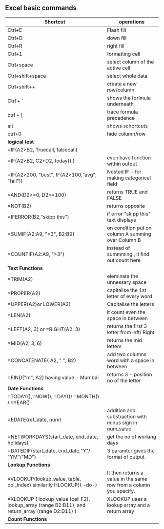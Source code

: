 ## Excel basic commands

|Shortcut  | operations  |
|----------|-------------|
|Ctrl+E    | Flash fill |
|Ctrl+D    | down fill |
|Ctrl+R    | right fill |
|Ctrl+1    | formatting cell |
|Ctrl+space| select column of the active cell |
|Ctrl+shift+space| select whole data |
|Ctrl+shift++| create a new row/column|
| Ctrl + ` | shows the forlmula underneath|
| ctrl + [ | trace formula precedence |
| alt  | shows schortcuts |
| ctrl+0 | hide column/row |
| **logical test**  |  |
|=IF(A2>B2, Truecall, falsecall)   |  |
|=IF(A2>B2,  C2+D2, today() )  |  even have function within output | 
|=IF(A2>200, "best", IF(A2>100,"avg", "fail"))   | Nested IF - for making categorical field |
|=AND(D2>=0, D2<=100)   | returns TRUE and FALSE   |
|=NOT(B2)  | returns opposite   |
|=IFERROR(B2,"skipp this")  | if error "skipp this" text displays |
|=SUMIF(A2:A9, ">3", B2:B9)   | on condition put on column A summing over Column B  |
|=COUNTIF(A2:A9, ">3") | instead of summming , it find out count here  |
| **Text Functions**   |   |
| =TRIM(A2)   | eleminate the unnessary space   |
| =PROPER(A2)  | capitalise the 1st letter  of every word   |
| =UPPER(A2)or LOWER(A2)    | Capitalise the letters   |
| =LEN(A2)   | it count even the space in between  |
| =LEFT(A2, 3) or  =RIGHT(A2, 3) | returns the first 3 letter from left/ Right|
| =MID(A2, 3, 6) | returns the mid letters  |
| =CONCATENATE( A2, " ", B2)   | add two columns word  with a space in between|
| =FIND("m", A2) having value - Mumbai |   returns 3 - position no of the letter |
| **Date Functions**   |  |
|=TODAY(),=NOW(), =DAY()/ =MONTH() / =YEAR() |  |
| =EDATE(ref_date, num)   | addition and substraction with minus sign in num_value  |
| =NETWORKDAYS(start_date, end_date, holidays) | get the no of working days  |
| =DATEDIF(start_date, end_date,"Y"/ "YM"/"MD") |  3 paramter gives the format of output |
| **Lookup Functions** |  |
| =VLOOKUP(lookup_value, table, col_index) similarily HLOOKUP)( -do-) |  It then returns a value in the same row from a column you specify.  |
| =XLOOKUP ( lookup_value (cell F2), lookup_array (range B2:B11), and return_array (range D2:D11)  )  | XLOOKUP uses a lookup array and a return array |
| **Count Functions**  |  |

